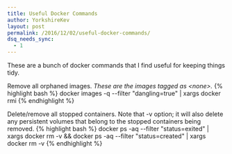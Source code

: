 ```yaml
---
title: Useful Docker Commands
author: YorkshireKev
layout: post
permalink: /2016/12/02/useful-docker-commands/
dsq_needs_sync:
  - 1
---
```

These are a bunch of docker commands that I find useful for keeping things tidy. 

Remove all orphaned images. _These are the images tagged as \<none\>._
{% highlight bash %}
docker images -q --filter "dangling=true" | xargs docker rmi
{% endhighlight %}

Delete/remove all stopped containers. Note that -v option; it will also delete any persistent volumes that belong to the stopped containers being removed.
{% highlight bash %}
docker ps -aq --filter "status=exited" | xargs docker rm -v && docker ps -aq --filter "status=created" | xargs docker rm -v
{% endhighlight %}